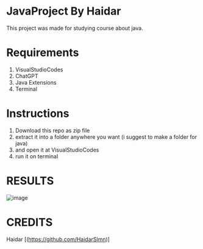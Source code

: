 # JavaProject By Haidar
This project was made for studying course about java.

# Requirements
1. VisualStudioCodes
2. ChatGPT 
3. Java Extensions
4. Terminal

# Instructions
1. Download this repo as zip file
2. extract it into a folder anywhere you want (i suggest to make a folder for java)
3. and open it at VisualStudioCodes
4. run it on terminal
   
# RESULTS
![image](<img width="565" alt="Screenshot 2024-05-06 at 07 01 09" src="https://github.com/HaidarSlmn/Java-CCWC-Project-By-Haidar/assets/132335872/9bb3b5af-cb8a-4875-8bf1-2c09893e676c">
)

   
# CREDITS
Haidar [(https://github.com/HaidarSlmn)]
